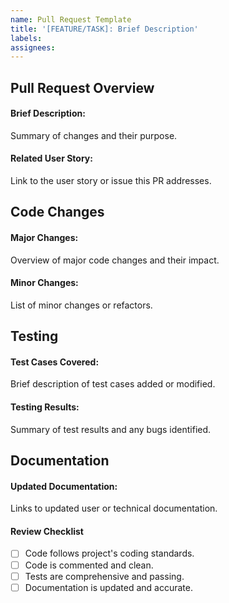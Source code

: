 ```yaml
---
name: Pull Request Template
title: '[FEATURE/TASK]: Brief Description'
labels: 
assignees: 
---
```


## Pull Request Overview
#### Brief Description:
Summary of changes and their purpose.
#### Related User Story:
Link to the user story or issue this PR addresses.
## Code Changes
#### Major Changes:
Overview of major code changes and their impact.
#### Minor Changes:
List of minor changes or refactors.
## Testing
#### Test Cases Covered:
Brief description of test cases added or modified.
#### Testing Results:
Summary of test results and any bugs identified.
## Documentation
#### Updated Documentation:
Links to updated user or technical documentation.
#### Review Checklist
- [ ] Code follows project's coding standards.
- [ ] Code is commented and clean.
- [ ] Tests are comprehensive and passing.
- [ ] Documentation is updated and accurate.
